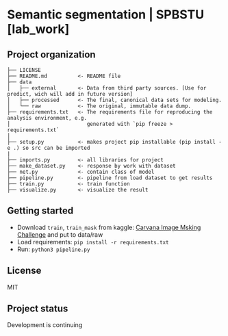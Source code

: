 # Semantic segmentation | SPBSTU [lab_work]

## Project organization

    ├── LICENSE
    ├── README.md          <- README file
    ├── data
    │   ├── external       <- Data from third party sources. [Use for predict, wich will add in future version]
    │   ├── processed      <- The final, canonical data sets for modeling.
    │   └── raw            <- The original, immutable data dump.
    ├── requirements.txt   <- The requirements file for reproducing the analysis environment, e.g.
    │                         generated with `pip freeze > requirements.txt`
    │
    ├── setup.py           <- makes project pip installable (pip install -e .) so src can be imported
    |
    ├── imports.py         <- all libraries for project
    ├── make_dataset.py    <- response by work with dataset
    ├── net.py             <- contain class of model
    ├── pipeline.py        <- pipeline from load dataset to get results
    ├── train.py           <- train function
    ├── visualize.py       <- visualize the result

## Getting started

+ Download `train`, `train_mask` from kaggle: [Carvana Image Msking Challenge](https://www.kaggle.com/competitions/carvana-image-masking-challenge/data) and put to data/raw
+ Load requirements: `pip install -r requirements.txt`
+ Run: `python3 pipeline.py`


## License
MIT

## Project status
Development is continuing
